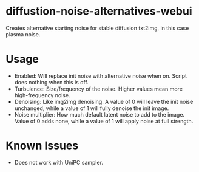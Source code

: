 # diffustion-noise-alternatives-webui
Creates alternative starting noise for stable diffusion txt2img, in this case plasma noise.

# Usage

* Enabled: Will replace init noise with alternative noise when on. Script does nothing when this is off.
* Turbulence: Size/frequency of the noise. Higher values mean more high-frequency noise.
* Denoising: Like img2img denoising. A value of 0 will leave the init noise unchanged, while a value of 1 will fully denoise the init image.
* Noise multiplier: How much default latent noise to add to the image. Value of 0 adds none, while a value of 1 will apply noise at full strength.

# Known Issues

* Does not work with UniPC sampler.
